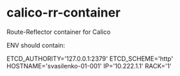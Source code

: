 # calico-rr-container
Route-Reflector container for Calico

ENV should contain:

ETCD_AUTHORITY='127.0.0.1:2379'
ETCD_SCHEME='http'
HOSTNAME='svasilenko-01-001'
IP='10.222.1.1'
RACK='1'